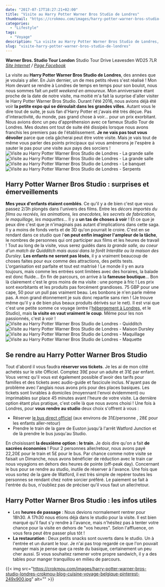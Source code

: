 ```yaml
---
date: "2017-07-17T18:27:21+02:00"
title: "Visite au Harry Potter Warner Bros Studio de Londres"
thumbnail: "https://crokmou.com/images/harry-potter-warner-bros-studio-londres-crokmou-blog-cuisine-voyage-belgique.jpg"
categories:
  - "Lifestyle"
tags:
  - "Voyage"
description: "La visite au Harry Potter Warner Bros Studio de Londres, des années que je voulais y aller. En Juin dernier, un de mes petits rêves s'est réalisé !"
slug: "visite-harry-potter-warner-bros-studio-de-londres"
---
```


**Warner Bros. Studio Tour London** Studio Tour Drive Leavesden WD25 7LR _[Site Internet](https://www.wbstudiotour.co.uk) / [Page Facebook](https://www.facebook.com/wbtourlondon)_

La visite au **Harry Potter Warner Bros Studio de Londres**, des années que je voulais y aller. En Juin dernier, un de mes petits rêves s'est réalisé ! Mon Hom devant se rendre à Londres de temps en temps pour son boulot, nous nous sommes fait _un petit weekend en amoureux_. Mon anniversaire étant proche de la date de notre visite, ma moitié m'a fait la surprise d'aller visiter le Harry Potter Warner Bros Studio. Durant l'été 2016, nous avions déjà été voir **la petite expo qui se déroulait dans les grandes villes**. Autant vous le dire tout de suite, je suis fan d'Harry Potter et j'avais été très déçue. Pas d'interactivité, du monde, pas grand chose à voir... pour un prix exorbitant. Nous avions donc un peu d'appréhension avec ce fameux Studio Tour de Londres. Mes doutes ont tout de suite été dissipés lorsque nous avons franchis les premiers pas de l'établissement. **Je ne vais pas tout vous dévoiler** parce que cela gâcherai peut être votre visite. Mais je vais tout de même vous parler des points principaux qui vous amènerons je l'espère à sauter le pas pour une visite aux pays des sorciers ! ![Visite au Harry Potter Warner Bros Studio de Londres - La grande salle](https://crokmou.com/images/harry-potter-warner-bros-studio-londres-crokmou-blog-cuisine-voyage-belgique-1.jpg) ![Visite au Harry Potter Warner Bros Studio de Londres - La grande salle](https://crokmou.com/images/harry-potter-warner-bros-studio-londres-crokmou-blog-cuisine-voyage-belgique-2.jpg) ![Visite au Harry Potter Warner Bros Studio de Londres - Le banquet](https://crokmou.com/images/harry-potter-warner-bros-studio-londres-crokmou-blog-cuisine-voyage-belgique-3.jpg) ![Visite au Harry Potter Warner Bros Studio de Londres - Serpents](https://crokmou.com/images/harry-potter-warner-bros-studio-londres-crokmou-blog-cuisine-voyage-belgique-5-copie.jpg)

## Harry Potter Warner Bros Studio : surprises et émerveillements

**Mes yeux d'enfants étaient comblés**. Ce qu'il y a de bien c'est que vous passez 2/3h plongés dans l'univers des films. Entre les _décors importés du films ou recréés, les animations, les anecdotes, les secrets de fabrication, le maquillage, les maquettes_... Il y a **un tas de choses à voir** ! Et ce que je peux dire c'est que je n'imaginais pas autant d'implications dans cette saga. Il y a moins de fonds verts et de 3D qu'on pourrait le croire. C'est en se rendant dans ce studio que l'**on peut enfin imaginer l'ampleur de la tâche**, le nombres de personnes qui ont participer aux films et les heures de travail ! Tout au long de la visite, vous serez guidés dans _la grande salle, au coeur d'un match de Quidditch mais aussi dans la forêt Interdite ou la maison des Dursley_. **Les enfants ne seront pas lésés**, il y a vraiment beaucoup de choses faites pour eux comme des attractions, des petits tests. L'organisation est parfaite et tout est maitrisé ! Le monde il y en aura toujours, mais comme les entrées sont limitées avec des horaires, la balade est donc fluide... En fin de parcours, on arrive à la **fameuse boutique**... Bon là clairement c'est le gros moins de ma visite : une pompe à fric ! Les prix sont exorbitants et les produits pas forcément grandioses. 75 GBP pour une cape, 50 pour un pull pas vraiment beau. Les bonbons je n'en parle même pas. A mon grand étonnement je suis donc repartie sans rien ! (Je trouve même qu'il y a de bien plus beaux produits dérivés sur le net). Il est vrai que c'est une petite somme ce voyage (entre l'[hébergement à Londres,](https://crokmou.com/2017/07/good-hotel-london-londres) et le Studio), mais **la visite en vaut vraiment le coup**. Même pour les non passionnés, c'est à voir ! ![Visite au Harry Potter Warner Bros Studio de Londres - Quidditch](https://crokmou.com/images/harry-potter-warner-bros-studio-londres-crokmou-blog-cuisine-voyage-belgique-4.jpg) ![Visite au Harry Potter Warner Bros Studio de Londres - Maison Dursley](https://crokmou.com/images/harry-potter-warner-bros-studio-londres-crokmou-blog-cuisine-voyage-belgique-6.jpg) ![Visite au Harry Potter Warner Bros Studio de Londres - Maquillage](https://crokmou.com/images/harry-potter-warner-bros-studio-londres-crokmou-blog-cuisine-voyage-belgique-7.jpg) ![Visite au Harry Potter Warner Bros Studio de Londres - Maquette](https://crokmou.com/images/harry-potter-warner-bros-studio-londres-crokmou-blog-cuisine-voyage-belgique-8-1.jpg)

## Se rendre au Harry Potter Warner Bros Studio

Tout d'abord il vous faudra **réserver vos tickets**. Je les ai de mon côté achetés sur le site Officiel. Comptez 39£ pour un adulte et 31£ par enfant. Vous verrez qu'il vous est également possible d'avoir des tarifs pour familles et des tickets avec audio-guide et fascicule inclus. N'ayant pas de problème avec l'anglais nous avons pris pour des places basiques. Les tickets sont livrables à domiciles (moyennant l'envoi évidemment) ou imprimables sur place 45 minutes avant l'heure de votre visite. La dernière option étant plus pratique, c'est celle là que nous avons choisi ! Une fois à Londres, pour **vous rendre au studio** deux choix s'offrent à vous :

*   Réserver [le bus direct officiel](http://wbsstudiotour.gttix.com/productdetails.aspx?productid=3179) (aux environs de 31£/personne , 28£ pour les enfants aller-retour)
*   Prendre le train de la gare de Euston jusqu'à l'arrêt Watford Junction et de là prendre le bus jusqu'au Studio.

En choisissant **la deuxième option : le train**. Je dois dire qu'on a fait **de sacrées économies** ! Pour 2 personnes aller/retour, nous avons payé 22,20£ pour le train et 5£ pour le bus. Par chance comme notre visite se faisait un Dimanche, nous avons bénéficier de réduction avec le train car nous voyagions en dehors des heures de pointe (off-peak day). Concernant le bus pour se rendre au studio, inutile de réserver à l'avance. Une fois que vous sortez de la gare de Watford, il est très simple de repérer toutes les personnes se rendant chez notre sorcier préféré. Le paiement se fait à l'entrée du bus, n'oubliez pas de préciser qu'il vous faut un aller/retour.

## Harry Potter Warner Bros Studio : les infos utiles

*   Les **heures de passage** : Nous devions normalement rentrer pour 18h30\. A 17h30 nous étions déjà dans le studio pour la visite. Il est bien marqué qu'il faut s'y rendre à l'avance, mais n'hésitez pas à tenter votre chance pour la visite en dehors de "vos heures". Selon l'affluence, on vous fera peut être passer plus tôt !
*   **La restauration** : Deux petits snacks sont ouverts dans le studio. Un à l'entrée et un durant le tour. Je n'ai pas trop regardé ce que l'on pouvait manger mais je pense que ça reste du basique, certainement un peu cher aussi. Si vous souhaitez ramener votre propre sandwich, il y a des tables pour manger tranquillou en milieu de parcours.

{{< img src="https://crokmou.com/images/harry-potter-warner-bros-studio-londres-crokmou-blog-cuisine-voyage-belgique-pinterest-249x900.jpg" alt="" >}}